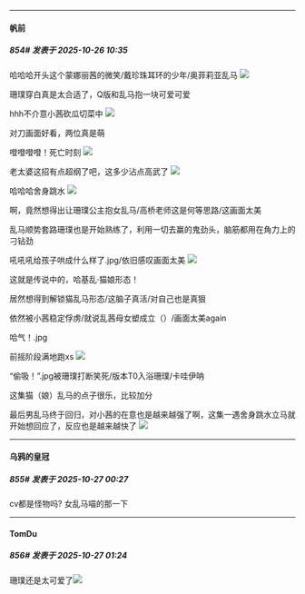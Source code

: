 ﻿
*****

####  帆前  
##### 854#       发表于 2025-10-26 10:35

哈哈哈开头这个蒙娜丽茜的微笑/戴珍珠耳环的少年/奥菲莉亚乱马
<img src="https://p.sda1.dev/28/0760eeaf02f4153c19e0a83fd2076b7c/1000023442.jpg" referrerpolicy="no-referrer">

珊璞穿白真是太合适了，Q版和乱马抱一块可爱可爱

hhh不介意小茜砍瓜切菜中
<img src="https://p.sda1.dev/28/cb4e4819f67a79be06caeec724e3996c/1000023452.jpg" referrerpolicy="no-referrer">

对刀画面好看，两位真是萌

噔噔噔噔！死亡时刻
<img src="https://p.sda1.dev/28/3dc21907bd0bc25b49801579ac4a5448/1000023445.jpg" referrerpolicy="no-referrer">

老太婆这招有点超纲了吧，这多少沾点高武了
<img src="https://p.sda1.dev/28/950ab29affb77b1f8028fd5541fe652c/1000023446.jpg" referrerpolicy="no-referrer">

哈哈哈舍身跳水
<img src="https://p.sda1.dev/28/0dc95ab1ac2847703635906952af70c5/1000023447.jpg" referrerpolicy="no-referrer">

啊，竟然想得出让珊璞公主抱女乱马/高桥老师这是何等思路/这画面太美

乱马顺势套路珊璞也是开始熟练了，利用一切去赢的鬼劲头，脑筋都用在角力上的刁钻劲

吼吼吼给孩子哄成什么样了.jpg/依旧感叹画面太美
<img src="https://p.sda1.dev/28/b0ffaaef6bf5fef0dc11d7deb2849334/1000023449.jpg" referrerpolicy="no-referrer">

这就是传说中的，哈基乱·猫娘形态！

居然想得到解锁猫乱马形态/这脑子真活/对自己也是真狠

依然被小茜稳定俘虏/就说乱茜母女塑成立（）/画面太美again

哈气！.jpg

前摇阶段满地跑xs
<img src="https://p.sda1.dev/28/f0f94fb7fd861d9b1b4dc7e47281440e/1000023453.jpg" referrerpolicy="no-referrer">

“偷吸！”.jpg被珊璞打断笑死/版本T0入浴珊璞/卡哇伊呐

这集猫（娘）乱马的点子很乐，比较加分

最后男乱马终于回归，对小茜的在意也是越来越强了啊，这集一遇舍身跳水立马就开始想回应了，反应也是越来越快了
<img src="https://p.sda1.dev/28/210d913a78bf74585b4ebbb4ebf17e0d/1000023451.jpg" referrerpolicy="no-referrer">


*****

####  乌鸦的皇冠  
##### 855#       发表于 2025-10-27 00:27

cv都是怪物吗? 女乱马喵的那一下


*****

####  TomDu  
##### 856#       发表于 2025-10-27 01:24

珊璞还是太可爱了<img src="https://static.stage1st.com/image/smiley/face2017/075.png" referrerpolicy="no-referrer">

